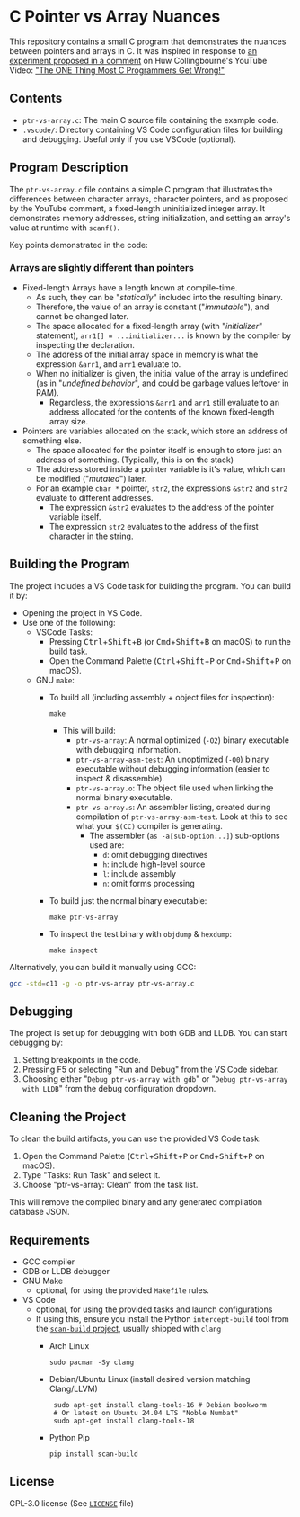 # C Pointer vs Array Nuances

This repository contains a small C program that demonstrates the nuances between
pointers and arrays in C.  It was inspired in response to
[an experiment proposed in a comment][1] on Huw Collingbourne's YouTube Video:
["The ONE Thing Most C Programmers Get Wrong!"][2]

## Contents

- `ptr-vs-array.c`: The main C source file containing the example code.
- `.vscode/`: Directory containing VS Code configuration files for building and
  debugging.  Useful only if you use VSCode (optional).

## Program Description

The `ptr-vs-array.c` file contains a simple C program that illustrates the
differences between character arrays, character pointers, and as proposed by the
YouTube comment, a fixed-length uninitialized integer array. It demonstrates
memory addresses, string initialization, and setting an array's value at runtime with `scanf()`.

Key points demonstrated in the code:

### Arrays are slightly different than pointers

- Fixed-length Arrays have a length known at compile-time.
  - As such, they can be "_statically_" included into the resulting binary.
  - Therefore, the value of an array is constant ("_immutable_"), and cannot be
    changed later.
  - The space allocated for a fixed-length array (with "_initializer_"
    statement), `arr1[] = ...initializer...` is known by the compiler by
    inspecting the declaration.
  - The address of the initial array space in memory is what the expression
    `&arr1`, and `arr1` evaluate to.
  - When no initializer is given, the initial value of the array is undefined
    (as in "_undefined behavior_", and could be garbage values leftover in RAM).
    - Regardless, the expressions `&arr1` and `arr1` still evaluate to an
      address allocated for the contents of the known fixed-length array size.
- Pointers are variables allocated on the stack, which store an address of
    something else.
  - The space allocated for the pointer itself is enough to store just an
    address of something. (Typically, this is on the stack)
  - The address stored inside a pointer variable is it's value, which can be
    modified ("_mutated_") later.
  - For an example `char *` pointer, `str2`, the expressions `&str2` and `str2`
    evaluate to different addresses.
    - The expression `&str2` evaluates to the address of the pointer variable
      itself.
    - The expression `str2` evaluates to the address of the first character in
      the string.

## Building the Program

The project includes a VS Code task for building the program. You can build it
by:

- Opening the project in VS Code.
- Use one of the following:
  - VSCode Tasks:
    - Pressing <kbd>Ctrl</kbd>+<kbd>Shift</kbd>+<kbd>B</kbd> (or
      <kbd>Cmd</kbd>+<kbd>Shift</kbd>+<kbd>B</kbd> on macOS) to run the build
      task.
    - Open the Command Palette (<kbd>Ctrl</kbd>+<kbd>Shift</kbd>+<kbd>P</kbd> or
      <kbd>Cmd</kbd>+<kbd>Shift</kbd>+<kbd>P</kbd> on macOS).
  - GNU `make`:
    - To build all (including assembly + object files for inspection):

          make
      - This will build:
        - `ptr-vs-array`: A normal optimized (`-O2`) binary executable with debugging information.
        - `ptr-vs-array-asm-test`: An unoptimized  (`-O0`) binary executable without debugging information (easier to inspect & disassemble).
        - `ptr-vs-array.o`: The object file used when linking the normal binary executable.
        - `ptr-vs-array.s`: An assembler listing, created during compilation of `ptr-vs-array-asm-test`.  Look at this to see what your `$(CC)` compiler is generating.
          - The assembler (`as -a[sub-option...]`) sub-options used are:
            - `d`: omit debugging directives
            - `h`: include high-level source
            - `l`: include assembly
            - `n`: omit forms processing
    - To build just the normal binary executable:

          make ptr-vs-array

    - To inspect the test binary with `objdump` & `hexdump`:

          make inspect

Alternatively, you can build it manually using GCC:

```bash
gcc -std=c11 -g -o ptr-vs-array ptr-vs-array.c
```

## Debugging

The project is set up for debugging with both GDB and LLDB. You can start
debugging by:

1. Setting breakpoints in the code.
2. Pressing F5 or selecting "Run and Debug" from the VS Code sidebar.
3. Choosing either "`Debug ptr-vs-array with gdb`" or
  "`Debug ptr-vs-array with LLDB`" from the debug configuration dropdown.

## Cleaning the Project

To clean the build artifacts, you can use the provided VS Code task:

1. Open the Command Palette (<kbd>Ctrl</kbd>+<kbd>Shift</kbd>+<kbd>P</kbd> or
   <kbd>Cmd</kbd>+<kbd>Shift</kbd>+<kbd>P</kbd> on macOS).
2. Type "Tasks: Run Task" and select it.
3. Choose "ptr-vs-array: Clean" from the task list.

This will remove the compiled binary and any generated compilation database JSON.

## Requirements

- GCC compiler
- GDB or LLDB debugger
- GNU Make
  - optional, for using the provided `Makefile` rules.
- VS Code
  - optional, for using the provided tasks and launch configurations
  - If using this, ensure you install the Python `intercept-build` tool from the
    [`scan-build` project][3], usually shipped with `clang`
    - Arch Linux

          sudo pacman -Sy clang

    - Debian/Ubuntu Linux (install desired version matching Clang/LLVM)

           sudo apt-get install clang-tools-16 # Debian bookworm
           # Or latest on Ubuntu 24.04 LTS "Noble Numbat"
           sudo apt-get install clang-tools-18

    - Python Pip

          pip install scan-build

## License

GPL-3.0 license (See [`LICENSE`](./LICENSE) file)

[1]: https://www.youtube.com/watch?v=H18yIPSsgLg&lc=UgxFTJf8jcpo7mHG65B4AaABAg
[2]: https://youtu.be/H18yIPSsgLg?si=wRy2cPnoyDBJSEJn
[3]: https://github.com/rizsotto/scan-build?tab=readme-ov-file#scan-build
